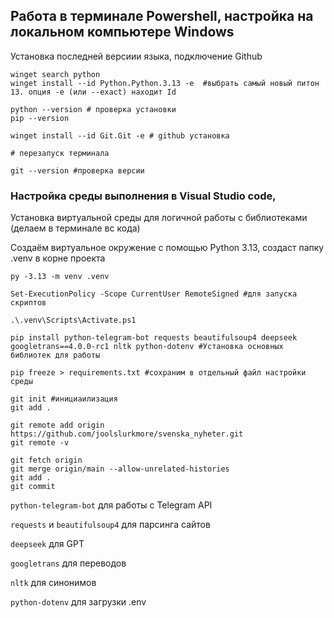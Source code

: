 ## Работа в терминале Powershell, настройка на локальном компьютере Windows 
Установка последней версиии языка, подключение Github

```
winget search python 
winget install --id Python.Python.3.13 -e  #выбрать самый новый питон 13. опция -e (или --exact) находит Id

python --version # проверка установки
pip --version

winget install --id Git.Git -e # github установка

# перезапуск терминала

git --version #проверка версии

```
### Настройка среды выполнения в Visual Studio code, 
Установка виртуальной среды для логичной работы с библиотеками (делаем в терминале вс кода)

Cоздаём виртуальное окружение с помощью Python 3.13, создаст папку .venv в корне проекта

```
py -3.13 -m venv .venv

Set-ExecutionPolicy -Scope CurrentUser RemoteSigned #для запуска скриптов

.\.venv\Scripts\Activate.ps1

pip install python-telegram-bot requests beautifulsoup4 deepseek googletrans==4.0.0-rc1 nltk python-dotenv #Установка основных библиотек для работы

pip freeze > requirements.txt #сохраним в отдельный файл настройки среды

git init #инициаилизация
git add .

git remote add origin https://github.com/joolslurkmore/svenska_nyheter.git
git remote -v

git fetch origin
git merge origin/main --allow-unrelated-histories
git add .
git commit
```

`python-telegram-bot` для работы с Telegram API

`requests` и `beautifulsoup4` для парсинга сайтов

`deepseek` для GPT

`googletrans` для переводов

`nltk` для синонимов

`python-dotenv` для загрузки .env
